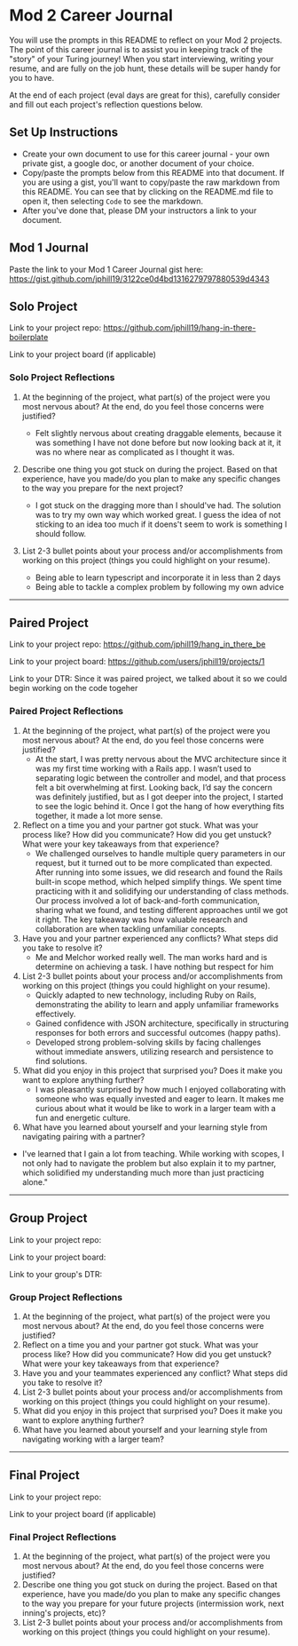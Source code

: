 # Mod 2 Career Journal
You will use the prompts in this README to reflect on your Mod 2 projects.  The point of this career journal is to assist you in keeping track of the "story" of your Turing journey! When you start interviewing, writing your resume, and are fully on the job hunt, these details will be super handy for you to have. 

At the end of each project (eval days are great for this), carefully consider and fill out each project's reflection questions below.

## Set Up Instructions
- Create your own document to use for this career journal - your own private gist, a google doc, or another document of your choice.
- Copy/paste the prompts below from this README into that document.  If you are using a gist, you'll want to copy/paste the raw markdown from this README.  You can see that by clicking on the README.md file to open it, then selecting `Code` to see the markdown.
- After you've done that, please DM your instructors a link to your document. 

## Mod 1 Journal
Paste the link to your Mod 1 Career Journal gist here: https://gist.github.com/jphill19/3122ce0d4bd1316279797880539d4343

## Solo Project

Link to your project repo: https://github.com/jphill19/hang-in-there-boilerplate

Link to your project board (if applicable)

### Solo Project Reflections

1. At the beginning of the project, what part(s) of the project were you most nervous about? At the end, do you feel those concerns were justified?
   - Felt slightly nervous about creating draggable elements, because it was something I have not done before but now looking back at it, it was no where near as complicated as I thought it was.

3. Describe one thing you got stuck on during the project. Based on that experience, have you made/do you plan to make any specific changes to the way you prepare for the next project?
   - I got stuck on the dragging more than I should've had. The solution was to try my own way which worked great. I guess the idea of not sticking to an idea too much if it doens't seem to work is something I should follow.
5. List 2-3 bullet points about your process and/or accomplishments from working on this project (things you could highlight on your resume).
   - Being able to learn typescript and incorporate it in less than 2 days
   - Being able to tackle a complex problem by following my own advice


---


## Paired Project

Link to your project repo: https://github.com/jphill19/hang_in_there_be

Link to your project board: https://github.com/users/jphill19/projects/1

Link to your DTR: Since it was paired project, we talked about it so we could begin working on the code togeher

### Paired Project Reflections

1. At the beginning of the project, what part(s) of the project were you most nervous about? At the end, do you feel those concerns were justified?
   - At the start, I was pretty nervous about the MVC architecture since it was my first time working with a Rails app. I wasn’t used to separating logic between the controller and model, and that process felt a bit overwhelming at first. Looking back, I’d say the concern was definitely justified, but as I got deeper into the project, I started to see the logic behind it. Once I got the hang of how everything fits together, it made a lot more sense.
3. Reflect on a time you and your partner got stuck. What was your process like? How did you communicate? How did you get unstuck?  What were your key takeaways from that experience?
   - We challenged ourselves to handle multiple query parameters in our request, but it turned out to be more complicated than expected. After running into some issues, we did research and found the Rails built-in scope method, which helped simplify things. We spent time practicing with it and solidifying our understanding of class methods. Our process involved a lot of back-and-forth communication, sharing what we found, and testing different approaches until we got it right. The key takeaway was how valuable research and collaboration are when tackling unfamiliar concepts.
5. Have you and your partner experienced any conflicts? What steps did you take to resolve it?
   - Me and Melchor worked really well. The man works hard and is determine on achieving a task. I have nothing but respect for him
7. List 2-3 bullet points about your process and/or accomplishments from working on this project (things you could highlight on your resume).
   - Quickly adapted to new technology, including Ruby on Rails, demonstrating the ability to learn and apply unfamiliar frameworks effectively.
   - Gained confidence with JSON architecture, specifically in structuring responses for both errors and successful outcomes (happy paths).
   - Developed strong problem-solving skills by facing challenges without immediate answers, utilizing research and persistence to find solutions.
9. What did you enjoy in this project that surprised you? Does it make you want to explore anything further?
   - I was pleasantly surprised by how much I enjoyed collaborating with someone who was equally invested and eager to learn. It makes me curious about what it would be like to work in a larger team with a fun and energetic culture.
11. What have you learned about yourself and your learning style from navigating pairing with a partner?
   - I've learned that I gain a lot from teaching. While working with scopes, I not only had to navigate the problem but also explain it to my partner, which solidified my understanding much more than just practicing alone."
---


## Group Project

Link to your project repo:

Link to your project board: 

Link to your group's DTR:


### Group Project Reflections
   
    
1. At the beginning of the project, what part(s) of the project were you most nervous about? At the end, do you feel those concerns were justified? 
2. Reflect on a time you and your partner got stuck. What was your process like? How did you communicate? How did you get unstuck?  What were your key takeaways from that experience?
3. Have you and your teammates experienced any conflict? What steps did you take to resolve it?
4. List 2-3 bullet points about your process and/or accomplishments from working on this project (things you could highlight on your resume). 
5. What did you enjoy in this project that surprised you? Does it make you want to explore anything further?
6. What have you learned about yourself and your learning style from navigating working with a larger team? 
   
    
---

## Final Project

Link to your project repo:

Link to your project board (if applicable)

### Final Project Reflections

1. At the beginning of the project, what part(s) of the project were you most nervous about? At the end, do you feel those concerns were justified? 
2. Describe one thing you got stuck on during the project. Based on that experience, have you made/do you plan to make any specific changes to the way you prepare for your future projects (intermission work, next inning's projects, etc)?
3. List 2-3 bullet points about your process and/or accomplishments from working on this project (things you could highlight on your resume). 

